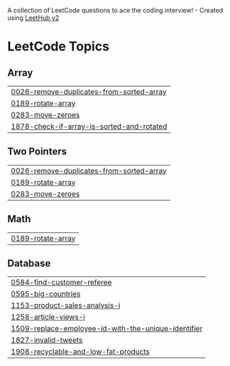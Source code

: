A collection of LeetCode questions to ace the coding interview! - Created using [LeetHub v2](https://github.com/arunbhardwaj/LeetHub-2.0)
<!---LeetCode Topics Start-->
# LeetCode Topics
## Array
|  |
| ------- |
| [0026-remove-duplicates-from-sorted-array](https://github.com/chirag8850/leetcode_dsa/tree/master/0026-remove-duplicates-from-sorted-array) |
| [0189-rotate-array](https://github.com/chirag8850/leetcode_dsa/tree/master/0189-rotate-array) |
| [0283-move-zeroes](https://github.com/chirag8850/leetcode_dsa/tree/master/0283-move-zeroes) |
| [1878-check-if-array-is-sorted-and-rotated](https://github.com/chirag8850/leetcode_dsa/tree/master/1878-check-if-array-is-sorted-and-rotated) |
## Two Pointers
|  |
| ------- |
| [0026-remove-duplicates-from-sorted-array](https://github.com/chirag8850/leetcode_dsa/tree/master/0026-remove-duplicates-from-sorted-array) |
| [0189-rotate-array](https://github.com/chirag8850/leetcode_dsa/tree/master/0189-rotate-array) |
| [0283-move-zeroes](https://github.com/chirag8850/leetcode_dsa/tree/master/0283-move-zeroes) |
## Math
|  |
| ------- |
| [0189-rotate-array](https://github.com/chirag8850/leetcode_dsa/tree/master/0189-rotate-array) |
## Database
|  |
| ------- |
| [0584-find-customer-referee](https://github.com/chirag8850/leetcode_dsa/tree/master/0584-find-customer-referee) |
| [0595-big-countries](https://github.com/chirag8850/leetcode_dsa/tree/master/0595-big-countries) |
| [1153-product-sales-analysis-i](https://github.com/chirag8850/leetcode_dsa/tree/master/1153-product-sales-analysis-i) |
| [1258-article-views-i](https://github.com/chirag8850/leetcode_dsa/tree/master/1258-article-views-i) |
| [1509-replace-employee-id-with-the-unique-identifier](https://github.com/chirag8850/leetcode_dsa/tree/master/1509-replace-employee-id-with-the-unique-identifier) |
| [1827-invalid-tweets](https://github.com/chirag8850/leetcode_dsa/tree/master/1827-invalid-tweets) |
| [1908-recyclable-and-low-fat-products](https://github.com/chirag8850/leetcode_dsa/tree/master/1908-recyclable-and-low-fat-products) |
<!---LeetCode Topics End-->